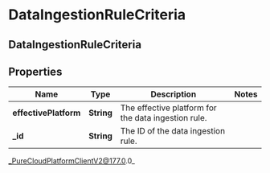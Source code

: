 # DataIngestionRuleCriteria

## DataIngestionRuleCriteria

## Properties

|Name | Type | Description | Notes|
|------------ | ------------- | ------------- | -------------|
| **effectivePlatform** | **String** | The effective platform for the data ingestion rule. | |
| **_id** | **String** | The ID of the data ingestion rule. | |



_PureCloudPlatformClientV2@177.0.0_
